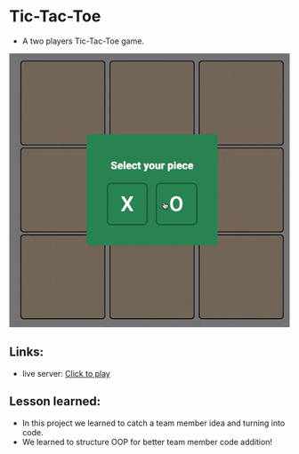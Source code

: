 # Tic-Tac-Toe
- A two players Tic-Tac-Toe game.
<img src="img/gf.gif">

## Links:
- live server: [Click to play](https://efs0-cod3.github.io/Tic-Tac-Toe_Game/)

## Lesson learned: 
- In this project we learned to catch a team member idea and turning into code.
- We learned to structure OOP for better team member code addition!
